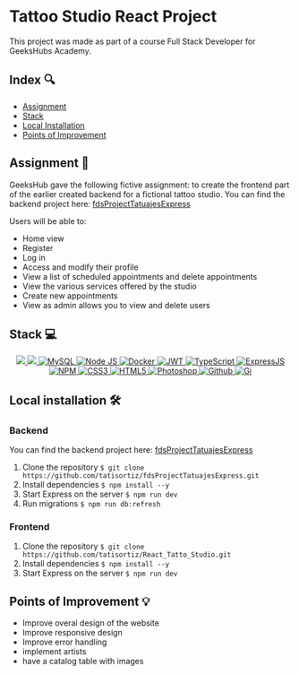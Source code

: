 # Tattoo Studio React Project

This project was made as part of a course Full Stack Developer for GeeksHubs Academy.

## Index 🔍

- [Assignment](#assignment-)
- [Stack](#stack)
- [Local Installation](#local-installation-️)
- [Points of Improvement](#points-of-improvement)

## Assignment 📝

GeeksHub gave the following fictive assignment: to create the frontend part of the earlier created backend for a fictional tattoo studio. You can find the backend project here: [fdsProjectTatuajesExpress](https://github.com/tatisortiz/fdsProjectTatuajesExpress.git)

Users will be able to:

- Home view
- Register
- Log in
- Access and modify their profile
- View a list of scheduled appointments and delete appointments
- View the various services offered by the studio
- Create new appointments
- View as admin allows you to view and delete users


## Stack 💻

<div align="center">
<a href="https://www.reactjs.com/">
    <img src= "https://img.shields.io/badge/React-20232A?style=for-the-badge&logo=react&logoColor=61DAFB"/>
</a>
<a href="https://developer.mozilla.org/es/docs/Web/JavaScript">
    <img src= "https://img.shields.io/badge/javascipt-EFD81D?style=for-the-badge&logo=javascript&logoColor=black"/>
</a>
</a>
<a href="">
    <img src="https://img.shields.io/badge/MySQL-4479A1?style=for-the-badge&logo=mysql&logoColor=white" alt="MySQL" />
</a>
<a href="https://nodejs.org/es/">
    <img src= "https://img.shields.io/badge/node.js-026E00?style=for-the-badge&logo=node.js&logoColor=white" alt="Node JS"/>
</a>
<a href="">
<img src="https://img.shields.io/badge/Docker-2496ED?style=for-the-badge&logo=docker&logoColor=white" alt="Docker" />
</a>
<a href="">
    <img src="https://img.shields.io/badge/JWT-000000?style=for-the-badge&logo=JSON%20web%20tokens&logoColor=white" alt="JWT" />
</a>
<a href="">
    <img src="https://img.shields.io/badge/bcrypt-3178C6?style=for-the-badge&" alt="TypeScript" />
</a>
<a href="">
    <img src="https://img.shields.io/badge/Express%20js-000000?style=for-the-badge&logo=express&logoColor=white" alt="ExpressJS" />
</a>
<a href="">
    <img src="https://img.shields.io/badge/npm-CB3837?style=for-the-badge&logo=npm&logoColor=white" alt="NPM" />
</a>
<a href="">
    <img src="https://img.shields.io/badge/CSS3-1572B6?style=for-the-badge&logo=css3&logoColor=white" alt="CSS3" />
</a>
<a href="">
    <img src="https://img.shields.io/badge/HTML5-E34F26?style=for-the-badge&logo=html5&logoColor=white" alt="HTML5" />
</a>
<a href="">
    <img src="https://img.shields.io/badge/Adobe%20Photoshop-31A8FF?style=for-the-badge&logo=Adobe%20Photoshop&logoColor=black" alt="Photoshop" />
</a>
<a href="">
    <img src="https://img.shields.io/badge/GitHub-100000?style=for-the-badge&logo=github&logoColor=white" alt="Github" />
</a>
<a href="">
    <img src="https://img.shields.io/badge/GIT-E44C30?style=for-the-badge&logo=git&logoColor=white" alt="Gi" />
</a>
 </div>

## Local installation 🛠️

### Backend

You can find the backend project here: [fdsProjectTatuajesExpress](https://github.com/tatisortiz/fdsProjectTatuajesExpress.git)


1. Clone the repository
   `$ git clone https://github.com/tatisortiz/fdsProjectTatuajesExpress.git`
2. Install dependencies
   `$ npm install --y`
3. Start Express on the server
   `$ npm run dev`
4. Run migrations
   `$ npm run db:refresh`

### Frontend

1. Clone the repository
   `$ git clone https://github.com/tatisortiz/React_Tatto_Studio.git`
2. Install dependencies
   `$ npm install --y`
3. Start Express on the server
   `$ npm run dev`

## Points of Improvement 💡

- Improve overal design of the website
- Improve responsive design
- Improve error handling
- implement artists
- have a catalog table with images